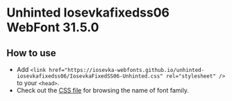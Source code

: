 # Unhinted Iosevkafixedss06 WebFont 31.5.0

## How to use

- Add `<link href="https://iosevka-webfonts.github.io/unhinted-iosevkafixedss06/IosevkaFixedSS06-Unhinted.css" rel="stylesheet" />` to your `<head>`.
- Check out the [CSS file](./IosevkaFixedSS06-Unhinted.css) for browsing the name of font family.
